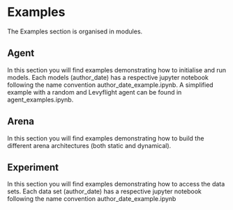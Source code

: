 
# Examples

The Examples section is organised in modules.

## Agent

In this section you will find examples demonstrating how to initialise and run models. Each models (author_date) has a respective jupyter notebook following the name convention author_date_example.ipynb. A simplified example with a random and Levyflight agent can be found in agent_examples.ipynb.


## Arena

In this section you will find examples demonstrating how to build the different arena architectures (both static and dynamical). 


## Experiment

In this section  you will find examples demonstrating how to access the data sets. Each data set (author_date) has a respective jupyter notebook following the name convention author_date_example.ipynb
